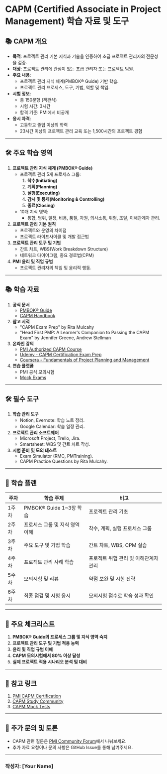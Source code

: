 # CAPM (Certified Associate in Project Management) 학습 자료 및 도구

## 📚 CAPM 개요
- **목적**: 프로젝트 관리 기본 지식과 기술을 인증하여 초급 프로젝트 관리자의 전문성을 검증.
- **대상**: 프로젝트 관리에 관심이 있는 초급 관리자 또는 프로젝트 팀원.
- **주요 내용**:
  - 프로젝트 관리 지식 체계(PMBOK® Guide) 기반 학습.
  - 프로젝트 관리 프로세스, 도구, 기법, 역할 및 책임.
- **시험 정보**:
  - 총 150문항 (객관식)
  - 시험 시간: 3시간
  - 합격 기준: PMI에서 비공개
- **응시 자격**:
  - 고등학교 졸업 이상의 학력
  - 23시간 이상의 프로젝트 관리 교육 또는 1,500시간의 프로젝트 경험

---

## 🛠️ 주요 학습 영역
1. **프로젝트 관리 지식 체계 (PMBOK® Guide)**
   - 프로젝트 관리 5개 프로세스 그룹:
     1. **착수(Initiating)**
     2. **계획(Planning)**
     3. **실행(Executing)**
     4. **감시 및 통제(Monitoring & Controlling)**
     5. **종료(Closing)**
   - 10개 지식 영역:
     - 통합, 범위, 일정, 비용, 품질, 자원, 의사소통, 위험, 조달, 이해관계자 관리.
2. **프로젝트 관리 기본 원칙**
   - 프로젝트와 운영의 차이점
   - 프로젝트 라이프사이클 및 개발 접근법
3. **프로젝트 관리 도구 및 기법**
   - 간트 차트, WBS(Work Breakdown Structure)
   - 네트워크 다이어그램, 중요 경로법(CPM)
4. **PMI 윤리 및 직업 규범**
   - 프로젝트 관리자의 책임 및 윤리적 행동.

---

## 📚 학습 자료
1. **공식 문서**
   - [PMBOK® Guide](https://www.pmi.org/pmbok-guide-standards)
   - [CAPM Handbook](https://www.pmi.org/certifications/certified-associate-capm)
2. **참고 서적**
   - "CAPM Exam Prep" by Rita Mulcahy
   - "Head First PMP: A Learner's Companion to Passing the CAPM Exam" by Jennifer Greene, Andrew Stellman
3. **온라인 강의**
   - [PMI Authorized CAPM Course](https://www.pmi.org/)
   - [Udemy - CAPM Certification Exam Prep](https://www.udemy.com/)
   - [Coursera - Fundamentals of Project Planning and Management](https://www.coursera.org/)
4. **연습 플랫폼**
   - PMI 공식 모의시험
   - [Mock Exams](https://www.simulationexams.com/)

---

## 🛠️ 필수 도구
1. **학습 관리 도구**
   - Notion, Evernote: 학습 노트 정리.
   - Google Calendar: 학습 일정 관리.
2. **프로젝트 관리 소프트웨어**
   - Microsoft Project, Trello, Jira.
   - Smartsheet: WBS 및 간트 차트 작성.
3. **시험 준비 및 모의 테스트**
   - Exam Simulator (RMC, PMTraining).
   - CAPM Practice Questions by Rita Mulcahy.

---

## 📝 학습 플랜
| 주차  | 학습 주제                              | 비고                                  |
|-------|---------------------------------------|---------------------------------------|
| 1주차 | PMBOK® Guide 1~3장 학습               | 프로젝트 관리 기초                    |
| 2주차 | 프로세스 그룹 및 지식 영역 이해        | 착수, 계획, 실행 프로세스 그룹         |
| 3주차 | 주요 도구 및 기법 학습                | 간트 차트, WBS, CPM 실습              |
| 4주차 | 프로젝트 관리 사례 학습               | 프로젝트 위험 관리 및 이해관계자 관리  |
| 5주차 | 모의시험 및 리뷰                      | 약점 보완 및 시험 전략                |
| 6주차 | 최종 점검 및 시험 응시                 | 모의시험 점수로 학습 성과 확인        |

---

## 📑 주요 체크리스트
1. **PMBOK® Guide의 프로세스 그룹 및 지식 영역 숙지**
2. **프로젝트 관리 도구 및 기법 적용 능력**
3. **윤리 및 직업 규범 이해**
4. **CAPM 모의시험에서 80% 이상 달성**
5. **실제 프로젝트 적용 시나리오 분석 및 대비**

---

## 📌 참고 링크
1. [PMI CAPM Certification](https://www.pmi.org/certifications/certified-associate-capm)
2. [CAPM Study Community](https://www.reddit.com/r/projectmanagement/)
3. [CAPM Mock Tests](https://www.simulationexams.com/)

---

## 💬 추가 문의 및 토론
- CAPM 관련 질문은 [PMI Community Forum](https://www.projectmanagement.com/)에서 나눠보세요.
- 추가 자료 요청이나 문의 사항은 GitHub Issue를 통해 남겨주세요.

---

### 작성자: **[Your Name]**
